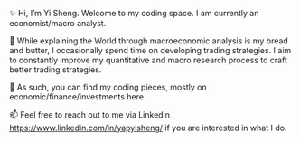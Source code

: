 ✨ Hi, I’m Yi Sheng. Welcome to my coding space. I am currently an economist/macro analyst.

📙 While explaining the World through macroeconomic analysis is my bread and butter, I occasionally spend time on developing trading strategies.
I aim to constantly improve my quantitative and macro research process to craft better trading strategies. 

👀 As such, you can find my coding pieces, mostly on economic/finance/investments here.

📫 Feel free to reach out to me via Linkedin https://www.linkedin.com/in/yapyisheng/ if you are interested in what I do. 


<!---
yisheng99/yisheng99 is a ✨ special ✨ repository because its `README.md` (this file) appears on your GitHub profile.
You can click the Preview link to take a look at your changes.
--->
